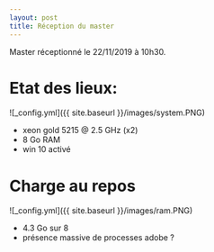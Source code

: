 ```yaml
---
layout: post
title: Réception du master
---
```


Master réceptionné le 22/11/2019 à 10h30.

# Etat des lieux:

![_config.yml]({{ site.baseurl }}/images/system.PNG)

* xeon gold 5215 @ 2.5 GHz (x2)
* 8 Go RAM
* win 10 activé

# Charge au repos

![_config.yml]({{ site.baseurl }}/images/ram.PNG)

* 4.3 Go sur 8
* présence massive de processes adobe ?
